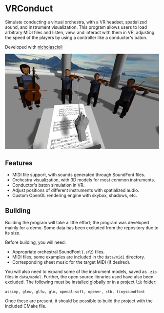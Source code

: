 # VRConduct
Simulate conducting a virtual orchestra, with a VR headset, spatialized sound, and instrument visualization. This program allows users to load arbitrary MIDI files and listen, view, and interact with them in VR, adjusting the speed of the players by using a controller like a conductor's baton.

Developed with [nicholascioli](https://github.com/nicholascioli)

![Preview](/img/preview.png)

## Features
* MIDI file support, with sounds generated through SoundFont files.
* Orchestra visualization, with 3D models for most common instruments.
* Conductor's baton simulation in VR.
* Adjust positions of different instruments with spatialized audio.
* Custom OpenGL rendering engine with skybox, shadows, etc.

## Building
Building the program will take a little effort; the program was developed mainly for a demo. Some data has been excluded from the repository due to its size.

Before building, you will need:
* Appropriate orchestral SoundFont (`.sf2`) files.
* MIDI files; some examples are included in the `data/midi` directory.
* Corresponding sheet music for the target MIDI (if desired).

You will also need to expand some of the instrument models, saved as `.zip` files in `data/model`. Further, the open source libraries used have also been excluded. The following must be installed globally or in a project `lib` folder:

`assimp, glew, glfw, glm, openal-soft, openvr, stb, tinysoundfont`

Once these are present, it should be possible to build the project with the included CMake file.
